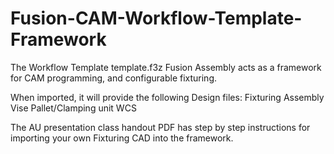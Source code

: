 # Fusion-CAM-Workflow-Template-Framework

The Workflow Template template.f3z Fusion Assembly acts as a framework for CAM programming, and configurable fixturing.

When imported, it will provide the following Design files:
Fixturing Assembly
    Vise
    Pallet/Clamping unit
    WCS

The AU presentation class handout PDF has step by step instructions for importing your own Fixturing CAD into the framework.